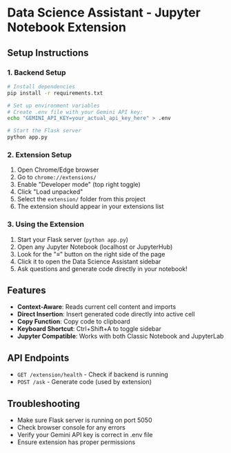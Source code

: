 # Data Science Assistant - Jupyter Notebook Extension

## Setup Instructions

### 1. Backend Setup
```bash
# Install dependencies
pip install -r requirements.txt

# Set up environment variables
# Create .env file with your Gemini API key:
echo "GEMINI_API_KEY=your_actual_api_key_here" > .env

# Start the Flask server
python app.py
```

### 2. Extension Setup
1. Open Chrome/Edge browser
2. Go to `chrome://extensions/`
3. Enable "Developer mode" (top right toggle)
4. Click "Load unpacked"
5. Select the `extension/` folder from this project
6. The extension should appear in your extensions list

### 3. Using the Extension
1. Start your Flask server (`python app.py`)
2. Open any Jupyter Notebook (localhost or JupyterHub)
3. Look for the "≡" button on the right side of the page
4. Click it to open the Data Science Assistant sidebar
5. Ask questions and generate code directly in your notebook!

## Features
- **Context-Aware**: Reads current cell content and imports
- **Direct Insertion**: Insert generated code directly into active cell
- **Copy Function**: Copy code to clipboard
- **Keyboard Shortcut**: Ctrl+Shift+A to toggle sidebar
- **Jupyter Compatible**: Works with both Classic Notebook and JupyterLab

## API Endpoints
- `GET /extension/health` - Check if backend is running
- `POST /ask` - Generate code (used by extension)

## Troubleshooting
- Make sure Flask server is running on port 5050
- Check browser console for any errors
- Verify your Gemini API key is correct in .env file
- Ensure extension has proper permissions

